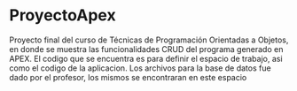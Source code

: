 # ProyectoApex
Proyecto final del curso de Técnicas de Programación Orientadas a Objetos, en donde se muestra las funcionalidades CRUD del programa generado en APEX.
El codigo que se encuentra es para definir el espacio de trabajo, asi como el codigo de la aplicacion.
Los archivos para la base de datos fue dado por el profesor, los mismos se encontraran en este espacio
